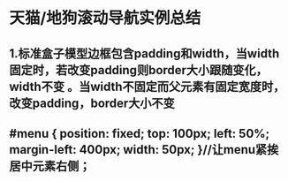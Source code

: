 <h1>天猫/地狗滚动导航实例总结</h1>
<h2>1.标准盒子模型边框包含padding和width，当width固定时，若改变padding则border大小跟随变化，width不变
。当width不固定而父元素有固定宽度时，改变padding，border大小不变</h2>
<h2>
#menu {
            position: fixed;
            top: 100px;
            left: 50%;
            margin-left: 400px;
            width: 50px;
        }//让menu紧挨居中元素右侧；
        </h2>
